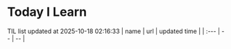 # Today I Learn 
TIL list updated at 2025-10-18 02:16:33
| name | url | updated time |
| :--- | -- | -- |
